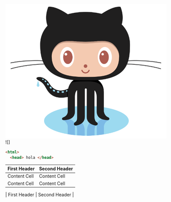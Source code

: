 ![Github logo](images/Octocat.png)
![]   




```html
<html>
  <head> hola </head>
```
| First Header  | Second Header |
| ------------- | ------------- |
| Content Cell  | Content Cell  |
| Content Cell  | Content Cell  |


| First Header  | Second Header |
